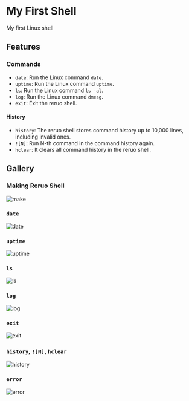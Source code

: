# My First Shell

My first Linux shell
## Features
### Commands
* `date`: Run the Linux command `date`.
* `uptime`: Run the Linux command `uptime`.
* `ls`: Run the Linux command `ls -al`.
* `log`: Run the Linux command `dmesg`.
* `exit`: Exit the reruo shell.
#### History
* `history`: The reruo shell stores command history up to 10,000 lines, including invalid ones.
* `![N]`: Run N-th command in the command history again.
* `hclear`: It clears all command history in the reruo shell.

## Gallery
### Making Reruo Shell
![make](https://github.com/user-attachments/assets/78f361eb-e46f-4be8-b855-cb8994f2c03c)

### `date`
![date](https://github.com/user-attachments/assets/519d9229-b452-472f-a548-3d69c9e485f1)

### `uptime`
![uptime](https://github.com/user-attachments/assets/72d16829-f6c6-464a-ac84-2ee6bb93fc6d)

### `ls`
![ls](https://github.com/user-attachments/assets/5cc284ff-7607-4da7-b91d-fb037318a2b1)

### `log`
![log](https://github.com/user-attachments/assets/cb516979-762a-41b5-8dd9-feceb7baa32a)

### `exit`
![exit](https://github.com/user-attachments/assets/5c18718d-bdbd-41da-b82e-f62c2c409804)

### `history`, `![N]`, `hclear`
![history](https://github.com/user-attachments/assets/74be5457-5917-4369-8ce0-2cbac1ca67ab)

### `error`
![error](https://github.com/user-attachments/assets/64363bd4-2ba4-45e2-b27a-f3bedd0c4943)
